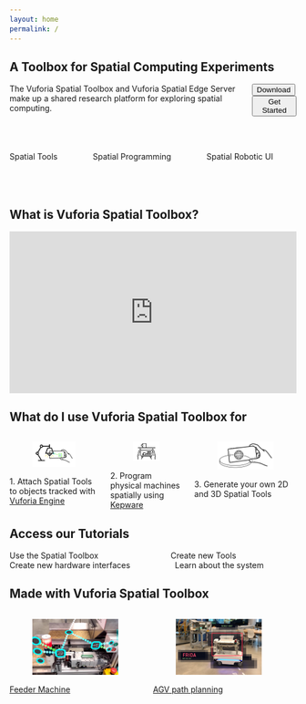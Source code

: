 ```yaml
---
layout: home
permalink: /
---
```

<section class="section">
    <div class="container">
        <h2 class="title">A Toolbox for Spatial Computing Experiments</h2>
        <div class="columns is-vcentered  is-multiline ">
            <div class="column">
                <div class=" subtitle">The Vuforia Spatial Toolbox and Vuforia Spatial Edge Server make up a shared research platform for
                    exploring spatial computing.</div>
            </div>
            <div class="column is-one-third is-vcentered ">
                <div class="buttons is-pulled-right is-vcentered ">
                    <button class="button is-success   is-medium is-light is-pulled-right"
                            onclick="location.href='https://ptcrealitylab.github.io/docs/download';">Download
                    </button>
                    <button class="button is-success   is-medium  is-light is-pulled-right"
                            onclick="location.href='https://ptcrealitylab.github.io/docs/use';">Get Started
                    </button>
                </div>
            </div>
        </div>
        <div class="container">
            &nbsp;
        </div>
    </div>
    <div class="container">
        <div class="columns is-vcentered is-centered is-multiline ">
            <div class="column is-one-third is-vcentered is-centered">
                <p><img src="resources/distance.gif" alt=""/></p>
                <div class="subtitle">Spatial Tools</div>
            </div>
            <div class="column is-one-third">
               <p><img src="resources/vst.gif" alt=""/></p>
                <div class="subtitle">Spatial Programming</div>
            </div>
            <div class="column is-one-third">
                <p><img src="resources/mir.gif" alt=""/></p>
                <div class="subtitle">Spatial Robotic UI</div>
            </div>
        </div>
    </div>
    <div class="container">
        &nbsp;
    </div>
    <div class="container">
        &nbsp;
    </div>
    <div class="container">
        &nbsp;
    </div>
    <div class="container">
        <h1 class="title">What is Vuforia Spatial Toolbox?</h1>
        <div class="column is-full" style="position: relative; width: 100%; height: 0; padding-bottom: 56.25%;">
            <iframe src="https://www.youtube.com/embed/JLP2t7yymnQ?rel=0" frameborder="0" allow="autoplay;"
                    allowfullscreen class="video"
                    style="position: absolute;top: 0; left: 0; width: 100%; height: 100%;">
                <img src="resources/toolboxVideoPlaceholder.jpg" border="0">
            </iframe>
        </div>
    </div>
</section>
<section class="section">
    <div class="container">
        <h1 class="title">What do I use Vuforia Spatial Toolbox for</h1>
        <div class="columns is-vcentered is-centered  is-multiline ">
            <div class="column is-one-third">
                <figure class="image is-5by3">
                    <img src="resources/what3.jpg" alt="Image of Reality Server"/>
                </figure>
                <div class="column subtitle">
                    1. Attach Spatial Tools to objects tracked with <a href="https://developer.vuforia.com">Vuforia Engine</a>
                </div>
            </div>
            <div class="column is-one-third">
                <figure class="image is-5by3">
                    <img src="resources/what2.jpg" alt="Image of Reality Server"/>
                </figure>
                <div class="column subtitle">
                    2. Program physical machines spatially using <a href="https://www.kepware.com">Kepware</a>
                </div>
            </div>
            <div class="column is-one-third">
                <figure class="image is-5by3">
                    <img src="resources/what1.jpg" alt="Image of Reality Server"/>
                </figure>
                <div class="column subtitle">
                    3. Generate your own 2D and 3D Spatial Tools
                </div>
            </div>
        </div>
    </div>
</section>
<section class="section is-small">
    <div class="container">
        <h1 class="title">Access our Tutorials</h1>
        <div class="columns is-vcentered is-centered  is-multiline ">
            <div class="column is-half">
                <div class="button is-medium is-fullwidth is-success is-light"
                     onclick="location.href='https://ptcrealitylab.github.io/docs/use/using-the-app';">
                    Use the Spatial Toolbox</div>
            </div>
            <div class="column is-half">
                <div class="button is-medium is-fullwidth is-success is-light"
                     onclick="location.href='https://ptcrealitylab.github.io/docs/develop/spatial-tools/tutorial';">
                    Create new Tools</div>
            </div>
        </div>
        <div class="columns is-vcentered is-centered">
            <div class="column is-half">
                <div class="button is-medium is-fullwidth is-success is-light"
                     onclick="location.href='https://ptcrealitylab.github.io/docs/develop/hardware-interfaces/tutorial';">
                    Create new hardware interfaces</div>
            </div>
            <div class="column is-half">
                <div class="button is-medium is-fullwidth is-success is-light"
                     onclick="location.href='https://ptcrealitylab.github.io/docs/dive-deeper/system-architecture';">
                    Learn about the system</div>
            </div>
        </div>
    </div>
</section>
<section class="section">
    <div class="container">
        <h1 class="title">Made with Vuforia Spatial Toolbox</h1>
        <div class="columns is-vcentered is-centered  is-multiline">
            <div class="column is-one-third">
                <div class="card">
                    <a href="https://www.ptc.com/en/about/reality-lab/portfolio/research/editing-reality">
                  <div class="card-image">
                        <figure class="image is-5by3">
                            <img src="resources/feeder.jpg" alt="Placeholder image">
                        </figure>
                    </div>
                    </a>
                    <div class="card-content subtitle">
                        <a href="https://www.ptc.com/en/about/reality-lab/portfolio/research/editing-reality">Feeder Machine</a>
                    </div>
                </div>
            </div>
            <div class="column is-one-third">
                <div class="card">
                    <a href="https://www.ptc.com/en/about/reality-lab/portfolio/research/kinetic-ar"> <div class="card-image">
                        <figure class="image is-5by3">
                            <img src="resources/frida.jpg" alt="Placeholder image">
                        </figure>
                    </div></a>
                    <div class="card-content">
                        <div class="content subtitle">
                            <a href="https://www.ptc.com/en/about/reality-lab/portfolio/research/kinetic-ar">AGV path planning</a>
                        </div>
                    </div>
                </div>
            </div>
            <div class="column is-one-third  is-pulled-left">
            </div>
        </div>
    </div>
</section>


<!--- references for styling: https://bulma.io/documentation/ --->